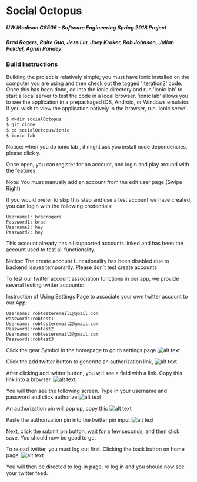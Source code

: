 # Social Octopus
##### UW Madison CS506 - Software Engineering Spring 2018 Project
##### Brad Rogers, Ruite Guo, Jess Liu, Joey Kraker, Rob Johnson, Julian Pakdel, Agrim Pandey

### Build Instructions

Building the project is relatively simple; you must have ionic installed on the computer you are using and then check out the tagged 'Iteration2' code.  Once this has been done, cd into the ionic directory and run 'ionic lab' to start a local server to test the code in a local browser.  'ionic lab' allows you to see the application in a prepackaged iOS, Android, or Windows emulator.  If you wish to view the application natively in the browser, run 'ionic serve'.  

```sh
$ mkdir socialOctopus
$ git clone 
$ cd socialOctopus/ionic
$ ionic lab
```
Notice: when you do ionic lab , it might ask you install node dependencies, please click y.

Once open, you can register for an account, and login and play around with the features

Note: You must manually add an account from the edit user page (Swipe Right)

If you would prefer to skip this step and use a test account we have created, you can login with the following credentials: 

    Username1: bradrogers 
    Password1: brad
    Username2: hey  
    Password2: hey

This account already has all supported accounts linked and has been the account used to test all functionality.

Notice: The create account funcationality has been disabled due to backend issues temporarily. Please don't test create accounts




To test our twitter account association functions in our app, we provide several testing twitter accounts:


Instruction of Using Settings Page to associate your own twitter account to our App:
```
Username: robtesteremail1@gmail.com
Passwords:robtest1
Username: robtesteremail2@gmail.com
Passwords:robtest2
Username: robtesteremail3@gmail.com
Passwords:robtest3
```




Click the gear Symbol in the homepage to go to settings page
![alt text](https://78.media.tumblr.com/f293693addcbb934bb157c0dec43c2c9/tumblr_p7o9zfYAxH1xqybloo3_1280.jpg)

Click the add twitter button to generate an authorization link, 
![alt text](https://78.media.tumblr.com/0bcf6976e50e42d72cf89ed362ecadf7/tumblr_p7o9zfYAxH1xqybloo2_1280.jpg)

After clicking add twitter button, you will see a field with a link. Copy this link into a browser.
![alt text](https://78.media.tumblr.com/58ab8a813b7ecb2ccbc63ee4e5471513/tumblr_p7o9zfYAxH1xqybloo1_1280.jpg)

You will then see the following screen. Type in your username and password and click authorize
![alt text](https://78.media.tumblr.com/aa048b4629dbb5b9c10fcf12327bd641/tumblr_p7o9zfYAxH1xqybloo6_1280.jpg)

An authorization pin will pop up, copy this
![alt text](https://78.media.tumblr.com/87dcb1d72024e69fc65fa30044994a98/tumblr_p7o9zfYAxH1xqybloo4_1280.jpg)

Paste the authorization pin into the twitter pin input 
![alt text](https://78.media.tumblr.com/07a20cbb6441c65b051d6ffa47ceb977/tumblr_p7o9zfYAxH1xqybloo5_1280.jpg)

Next, click the submit pin button, wait for a few seconds, and then click save. 
You should now be good to go. 

To reload twitter, you must log out first. Clicking the back button on home page. 
![alt text](https://78.media.tumblr.com/f293693addcbb934bb157c0dec43c2c9/tumblr_p7o9zfYAxH1xqybloo3_1280.jpg)

You will then be directed to log-in page, re log in and you should now see your twitter feed.



